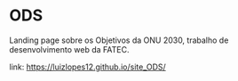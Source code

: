 # ODS
 Landing page sobre os Objetivos da ONU 2030, trabalho de desenvolvimento web da FATEC.
 
 link: https://luizlopes12.github.io/site_ODS/
